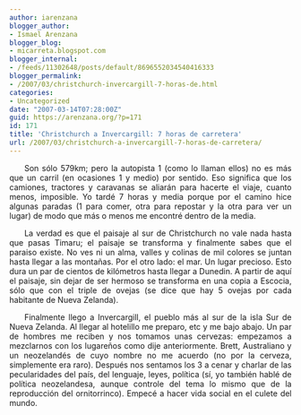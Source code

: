 ```yaml
---
author: iarenzana
blogger_author:
- Ismael Arenzana
blogger_blog:
- micarreta.blogspot.com
blogger_internal:
- /feeds/11302648/posts/default/8696552034540416333
blogger_permalink:
- /2007/03/christchurch-invercargill-7-horas-de.html
categories:
- Uncategorized
date: "2007-03-14T07:28:00Z"
guid: https://arenzana.org/?p=171
id: 171
title: 'Christchurch a Invercargill: 7 horas de carretera'
url: /2007/03/christchurch-a-invercargill-7-horas-de-carretera/
---
```

<p style="text-align:justify;text-indent:20pt;">
  Son sólo 579km; pero la autopista 1 (como lo llaman ellos) no es más que un carril (en ocasiones 1 y medio) por sentido. Eso significa que los camiones, tractores y caravanas se aliarán para hacerte el viaje, cuanto menos, imposible. Yo tardé 7 horas y media porque por el camino hice algunas paradas (1 para comer, otra para repostar y la otra para ver un lugar) de modo que más o menos me encontré dentro de la media.
</p>

<p style="text-align:justify;text-indent:20pt;">
  La verdad es que el paisaje al sur de Christchurch no vale nada hasta que pasas Timaru; el paisaje se transforma y finalmente sabes que el paraiso existe. No ves ni un alma, valles y colinas de mil colores se juntan hasta llegar a las montañas. Por el otro lado: el mar. Un lugar precioso. Esto dura un par de cientos de kilómetros hasta llegar a Dunedin. A partir de aquí el paisaje, sin dejar de ser hermoso se transforma en una copia a Escocia, sólo que con el triple de ovejas (se dice que hay 5 ovejas por cada habitante de Nueva Zelanda).
</p>

<p style="text-align:justify;text-indent:20pt;">
  Finalmente llego a Invercargill, el pueblo más al sur de la isla Sur de Nueva Zelanda. Al llegar al hotelillo me preparo, etc y me bajo abajo. Un par de hombres me reciben y nos tomamos unas cervezas: empezamos a mezclarnos con los lugareños como dije anteriormente. Brett, Australiano y un neozelandés de cuyo nombre no me acuerdo (no por la cerveza, simplemente era raro). Después nos sentamos los 3 a cenar y charlar de las pecularidades del país, del lenguaje, leyes, política (sí, yo también hablé de política neozelandesa, aunque controle del tema lo mismo que de la reproducción del ornitorrinco). Empecé a hacer vida social en el culete del mundo.
</p>